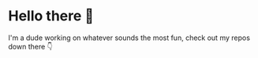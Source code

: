 # Hello there 👋
I'm a dude working on whatever sounds the most fun, check out my repos down there 👇
